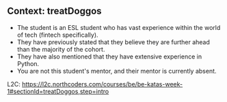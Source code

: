## Context: treatDoggos

- The student is an ESL student who has vast experience within the world of tech (fintech specifically).
- They have previously stated that they believe they are further ahead than the majority of the cohort.
- They have also mentioned that they have extensive experience in Python.
- You are not this student's mentor, and their mentor is currently absent.

L2C: https://l2c.northcoders.com/courses/be/be-katas-week-1#sectionId=treatDoggos,step=intro